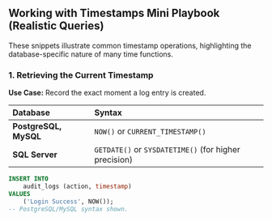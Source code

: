 ## Working with Timestamps Mini Playbook (Realistic Queries)

These snippets illustrate common timestamp operations, highlighting the database-specific nature of many time functions.

### 1. Retrieving the Current Timestamp

**Use Case:** Record the exact moment a log entry is created.

| Database | Syntax |
| :--- | :--- |
| **PostgreSQL, MySQL** | `NOW()` or `CURRENT_TIMESTAMP()` |
| **SQL Server** | `GETDATE()` or `SYSDATETIME()` (for higher precision) |

```sql
INSERT INTO
    audit_logs (action, timestamp)
VALUES
    ('Login Success', NOW());
-- PostgreSQL/MySQL syntax shown.
```
